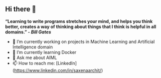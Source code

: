 ## Hi there 👋


**“Learning to write programs stretches your mind, and helps you think better, creates a way of thinking about things that I think is helpful in all domains.” - _Bill Gates_**

- 🔭 I’m currently working on projects in Machine Learning and Artificial Intelligence domain
- 🌱 I’m currently learning Docker 
- 💬 Ask me about AIML
- 📫 How to reach me: [LinkedIn] (https://www.linkedin.com/in/saxenaarchit/)
<!--
**architGitHub/architGitHub** is a ✨ _special_ ✨ repository because its `README.md` (this file) appears on your GitHub profile.

Here are some ideas to get you started:

- 🔭 I’m currently working on ...
- 🌱 I’m currently learning ...
- 👯 I’m looking to collaborate on ...
- 🤔 I’m looking for help with ...
- 💬 Ask me about ...
- 📫 How to reach me: ...
- 😄 Pronouns: ...
- ⚡ Fun fact: ...
-->
